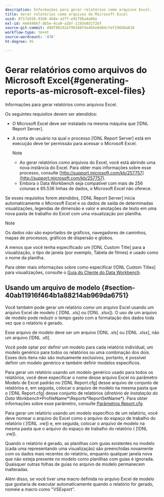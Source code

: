 ```yaml
---
description: Informações para gerar relatórios como arquivos Excel.
title: Gerar relatórios como arquivos do Microsoft Excel
uuid: 0717a916-93d6-4b8e-a2ff-e9179ba4a66e
exl-id: 4e644867-db5e-4ca9-a2bf-1193e031f2bf
source-git-commit: d9df90242ef96188f4e4b5e6d04cfef196b0a628
workflow-type: tm+mt
source-wordcount: '476'
ht-degree: 4%

---
```


# Gerar relatórios como arquivos do Microsoft Excel{#generating-reports-as-microsoft-excel-files}

Informações para gerar relatórios como arquivos Excel.

Os seguintes requisitos devem ser atendidos:

* O Microsoft Excel deve ser instalado na mesma máquina que [!DNL Report Server].
* A conta de usuário na qual o processo [!DNL Report Server] está em execução deve ter permissão para acessar o Microsoft Excel.

   >[!NOTE]
   >
   >
   >    
   >    
   >    * Ao gerar relatórios como arquivos do Excel, você está abrindo uma nova instância do Excel. Para obter mais informações sobre esse processo, consulte [http://support.microsoft.com/kb/257757](http://support.microsoft.com/kb/257757).
   >    * Embora o Data Workbench seja compatível com mais de 256 colunas e 65.536 linhas de dados, o Microsoft Excel não oferece.


Se esses requisitos forem atendidos, [!DNL Report Server] inicia automaticamente o Microsoft Excel e os dados de saída de determinadas visualizações, legendas de dimensão e valor e anotações de texto em uma nova pasta de trabalho do Excel com uma visualização por planilha.

>[!NOTE]
>
>Os dados não são exportados de gráficos, navegadores de caminhos, mapas de processos, gráficos de dispersão e globos.

A menos que você tenha especificado um [!DNL Custom Title] para a visualização, o tipo de janela (por exemplo, Tabela de filmes) é usado como o nome da planilha.

Para obter mais informações sobre como especificar [!DNL Custom Titles] para visualizações, consulte o [Guia do Cliente do Data Workbench](https://docs.adobe.com/content/help/pt-BR/data-workbench/using/client/t-open-ins.html).

## Usando um arquivo de modelo {#section-40ab11916f464b1a88214ab969da6751}

Você também pode gerar um relatório como um arquivo Excel usando um arquivo Excel de modelo ( [!DNL .xls] ou [!DNL .xlsx]). O uso de um arquivo de modelo pode reduzir o tempo gasto com a formatação dos dados toda vez que o relatório é gerado.

Esse arquivo de modelo deve ser um arquivo [!DNL .xls] ou [!DNL .xlsx], não um arquivo [!DNL .xlt].

Você pode optar por definir um modelo para cada relatório individual, um modelo genérico para todos os relatórios ou uma combinação dos dois. Esses dois itens não são mutuamente exclusivos, portanto, é possível definir um modelo genérico e também definir modelos específicos.

Para gerar um relatório usando um modelo genérico usado para todos os relatórios, você deve especificar o nome desse arquivo Excel no parâmetro Modelo de Excel padrão no [!DNL Report.cfg] desse arquivo de conjunto de relatórios e, em seguida, colocar o arquivo de modelo na mesma pasta que o [!DNL Report.cfg] desse conjunto de relatórios (*diretório de instalação do Data Workbench*\*ProfileName*\Reports\*ReportSetName*). Para obter informações sobre esse parâmetro, consulte [Parâmetros Report.cfg](../../../../../home/c-rpt-oview/c-rpt-param-ref/c-rpt-param.md#concept-838e59d72d3f4cb29ee15f5c7eb0ceff).

Para gerar um relatório usando um modelo específico de um relatório, você deve nomear o arquivo do Excel como o arquivo do espaço de trabalho do relatório ( [!DNL .vw]) e, em seguida, colocar o arquivo de modelo na mesma pasta que o arquivo do espaço de trabalho do relatório ( [!DNL .vw]).

Quando o relatório é gerado, as planilhas com guias existentes no modelo (cada uma representando uma visualização) são preenchidas novamente com os dados mais recentes do relatório, enquanto qualquer janela nova que não esteja presente no modelo como planilhas com guias é ignorada. Quaisquer outras folhas de guias no arquivo de modelo permanecem inalteradas.

Além disso, se você tiver uma macro definida no arquivo Excel de modelo que gostaria de executar automaticamente quando o relatório for gerado, nomeie a macro como &quot;VSExport&quot;.
